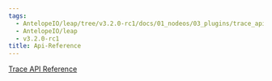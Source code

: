 ```yaml
---
tags:
  - AntelopeIO/leap/tree/v3.2.0-rc1/docs/01_nodeos/03_plugins/trace_api_plugin/api-reference/index.md
  - AntelopeIO/leap
  - v3.2.0-rc1
title: Api-Reference
---
```

[Trace API Reference](https://docs.eosnetwork.com/leap-plugins/latest/trace.api/)
